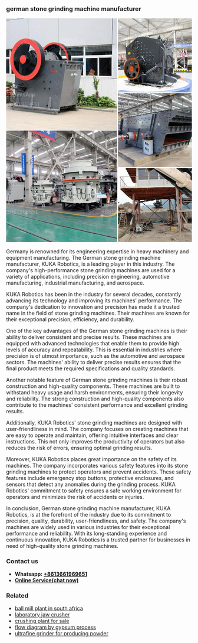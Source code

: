 <h3>german stone grinding machine manufacturer</h3><img src='1708499527.jpg' alt=''><p>Germany is renowned for its engineering expertise in heavy machinery and equipment manufacturing. The German stone grinding machine manufacturer, KUKA Robotics, is a leading player in this industry. The company's high-performance stone grinding machines are used for a variety of applications, including precision engineering, automotive manufacturing, industrial manufacturing, and aerospace.</p><p>KUKA Robotics has been in the industry for several decades, constantly advancing its technology and improving its machines' performance. The company's dedication to innovation and precision has made it a trusted name in the field of stone grinding machines. Their machines are known for their exceptional precision, efficiency, and durability.</p><p>One of the key advantages of the German stone grinding machines is their ability to deliver consistent and precise results. These machines are equipped with advanced technologies that enable them to provide high levels of accuracy and repeatability. This is essential in industries where precision is of utmost importance, such as the automotive and aerospace sectors. The machines' ability to deliver precise results ensures that the final product meets the required specifications and quality standards.</p><p>Another notable feature of German stone grinding machines is their robust construction and high-quality components. These machines are built to withstand heavy usage and harsh environments, ensuring their longevity and reliability. The strong construction and high-quality components also contribute to the machines' consistent performance and excellent grinding results.</p><p>Additionally, KUKA Robotics' stone grinding machines are designed with user-friendliness in mind. The company focuses on creating machines that are easy to operate and maintain, offering intuitive interfaces and clear instructions. This not only improves the productivity of operators but also reduces the risk of errors, ensuring optimal grinding results.</p><p>Moreover, KUKA Robotics places great importance on the safety of its machines. The company incorporates various safety features into its stone grinding machines to protect operators and prevent accidents. These safety features include emergency stop buttons, protective enclosures, and sensors that detect any anomalies during the grinding process. KUKA Robotics' commitment to safety ensures a safe working environment for operators and minimizes the risk of accidents or injuries.</p><p>In conclusion, German stone grinding machine manufacturer, KUKA Robotics, is at the forefront of the industry due to its commitment to precision, quality, durability, user-friendliness, and safety. The company's machines are widely used in various industries for their exceptional performance and reliability. With its long-standing experience and continuous innovation, KUKA Robotics is a trusted partner for businesses in need of high-quality stone grinding machines.</p><h3>Contact us</h3><ul><li><strong>Whatsapp:&nbsp;<a href="https://wa.me/8613661969651">+8613661969651</a></strong></li><li><a href="https://swt.shibang-china.com/?git&amp;zhl&amp;german stone grinding machine manufacturer"><strong>Online Service(chat now)</strong></a></li></ul><h3>Related</h3><ul><li><a href='ball mill plant in south africa.md'>ball mill plant in south africa</a></li><li><a href='laboratory jaw crusher.md'>laboratory jaw crusher</a></li><li><a href='crushing plant for sale.md'>crushing plant for sale</a></li><li><a href='flow diagram by gypsum process.md'>flow diagram by gypsum process</a></li><li><a href='ultrafine grinder for producing powder.md'>ultrafine grinder for producing powder</a></li></ul>